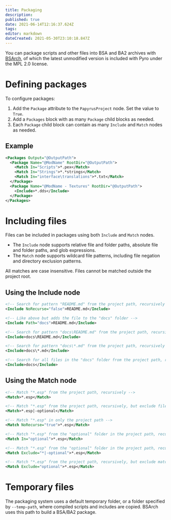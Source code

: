 ```yaml
---
title: Packaging
description: 
published: true
date: 2021-06-14T12:16:37.624Z
tags: 
editor: markdown
dateCreated: 2021-05-30T23:10:18.847Z
---
```


You can package scripts and other files into BSA and BA2 archives with [BSArch](https://www.nexusmods.com/newvegas/mods/64745), of which the latest unmodified version is included with Pyro under the MPL 2.0 license.


# Defining packages

To configure packages:

1. Add the `Package` attribute to the `PapyrusProject` node. Set the value to `True`.
2. Add a `Packages` block with as many `Package` child blocks as needed.
3. Each `Package` child block can contain as many `Include` and `Match` nodes as needed.


## Example

```xml
<Packages Output="@OutputPath">
  <Package Name="@ModName" RootDir="@OutputPath">
    <Match In="Scripts">*.pex</Match>
    <Match In="Strings">*.*strings</Match>
    <Match In="interface\translations">*.txt</Match>
  </Package>
  <Package Name="@ModName - Textures" RootDir="@OutputPath">
    <Include>*.dds</Include>
  </Package>
</Packages>
```


# Including files

Files can be included in packages using both `Include` and `Match` nodes.

- The `Include` node supports relative file and folder paths, absolute file and folder paths, and glob expressions.
- The `Match` node supports wildcard file patterns, including file negation and directory exclusion patterns.

All matches are case insensitive. Files cannot be matched outside the project root.


## Using the Include node

```xml
<!-- Search for pattern "README.md" from the project path, recursively if not found in the project root -->
<Include NoRecurse="false">README.md</Include>

<!-- Like above but adds the file to the "docs" folder -->
<Include Path="docs">README.md</Include>

<!-- Search for pattern "docs\README.md" from the project path, recursively if not found from the project root -->
<Include>docs\README.md</Include>

<!-- Search for pattern "docs\*.md" from the project path, recursively -->
<Include>docs\*.md</Include>

<!-- Search for all files in the "docs" folder from the project path, recursively -->
<Include>docs</Include>
```


## Using the Match node

```xml
<!-- Match "*.esp" from the project path, recursively -->
<Match>*.esp</Match>

<!-- Match "*.esp" from the project path, recursively, but exclude file matches starting with "optional" -->
<Match>*.esp|-optional</Match>

<!-- Match "*.esp" in only the project path -->
<Match NoRecurse="true">*.esp</Match>

<!-- Match "*.esp" from the "optional" folder in the project path, recursively -->
<Match In="optional">*.esp</Match>

<!-- Match "*.esp" from the "optional" folder in the project path, recursively -->
<Match Exclude="*|-optional">*.esp</Match>

<!-- Match "*.esp" from the project path, recursively, but exclude matches in the "optional" folder -->
<Match Exclude="optional">*.esp</Match>
```


# Temporary files

The packaging system uses a default temporary folder, or a folder specified by `--temp-path`, where compiled scripts and includes are copied. BSArch uses this path to build a BSA/BA2 package.

